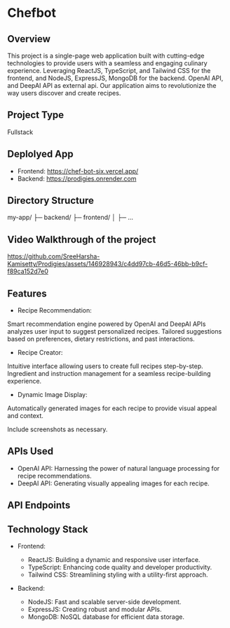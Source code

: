 # Chefbot

## Overview
This project is a single-page web application built with cutting-edge technologies to provide users with a seamless and engaging culinary experience. Leveraging ReactJS, TypeScript, and Tailwind CSS for the frontend, and NodeJS, ExpressJS, MongoDB for the backend. OpenAI API, and DeepAI API as external api. Our application aims to revolutionize the way users discover and create recipes.

## Project Type
Fullstack

## Deplolyed App
- Frontend: https://chef-bot-six.vercel.app/
- Backend: https://prodigies.onrender.com


## Directory Structure
my-app/
├─ backend/
├─ frontend/
│  ├─ ...

## Video Walkthrough of the project


https://github.com/SreeHarsha-Kamisetty/Prodigies/assets/146928943/c4dd97cb-46d5-46bb-b9cf-f89ca152d7e0




## Features
- Recipe Recommendation:

Smart recommendation engine powered by OpenAI and DeepAI APIs analyzes user input to suggest personalized recipes.
Tailored suggestions based on preferences, dietary restrictions, and past interactions.

- Recipe Creator:

Intuitive interface allowing users to create full recipes step-by-step.
Ingredient and instruction management for a seamless recipe-building experience.

- Dynamic Image Display:

Automatically generated images for each recipe to provide visual appeal and context.




Include screenshots as necessary.


## APIs Used
- OpenAI API: Harnessing the power of natural language processing for recipe recommendations.
- DeepAI API: Generating visually appealing images for each recipe.

## API Endpoints



## Technology Stack

- Frontend:

  - ReactJS: Building a dynamic and responsive user interface.
  - TypeScript: Enhancing code quality and developer productivity.
  - Tailwind CSS: Streamlining styling with a utility-first approach.

- Backend:

  - NodeJS: Fast and scalable server-side development.
  - ExpressJS: Creating robust and modular APIs.
  - MongoDB: NoSQL database for efficient data storage.


